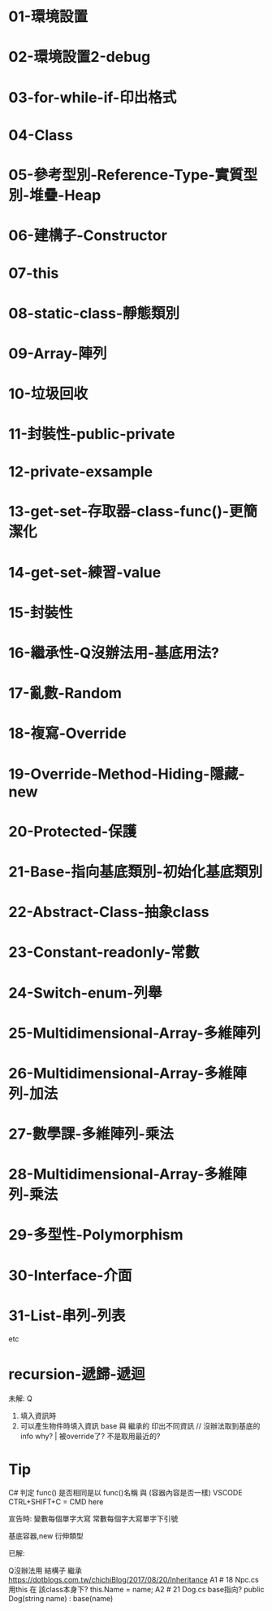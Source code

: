﻿# 01-環境設置
# 02-環境設置2-debug 
# 03-for-while-if-印出格式
# 04-Class
# 05-參考型別-Reference-Type-實質型別-堆疊-Heap
# 06-建構子-Constructor
# 07-this
# 08-static-class-靜態類別
# 09-Array-陣列
# 10-垃圾回收
# 11-封裝性-public-private
# 12-private-exsample
# 13-get-set-存取器-class-func()-更簡潔化
# 14-get-set-練習-value
# 15-封裝性
# 16-繼承性-Q沒辦法用-基底用法?
# 17-亂數-Random
# 18-複寫-Override
# 19-Override-Method-Hiding-隱藏-new
# 20-Protected-保護
# 21-Base-指向基底類別-初始化基底類別
# 22-Abstract-Class-抽象class
# 23-Constant-readonly-常數
# 24-Switch-enum-列舉
# 25-Multidimensional-Array-多維陣列
# 26-Multidimensional-Array-多維陣列-加法
# 27-數學課-多維陣列-乘法
# 28-Multidimensional-Array-多維陣列-乘法 
# 29-多型性-Polymorphism
# 30-Interface-介面
# 31-List-串列-列表

etc
# recursion-遞歸-遞迴



未解:
Q 
1. 填入資訊時
2. 可以產生物件時填入資訊  base 與  繼承的 印出不同資訊
// 沒辦法取到基底的 info why?  | 被override了? 不是取用最近的?


# Tip

C#  判定  func() 是否相同是以 func()名稱 與 (容器內容是否一樣)
VSCODE CTRL+SHIFT+C  = CMD here

宣告時:
變數每個單字大寫
常數每個字大寫單字下引號

基底容器,new 衍伸類型

已解:

Q沒辦法用 結構子 繼承
https://dotblogs.com.tw/chichiBlog/2017/08/20/Inheritance
A1 # 18 Npc.cs 用this 在 該class本身下? this.Name =  name;
A2 # 21 Dog.cs base指向?  public Dog(string name) : base(name)
